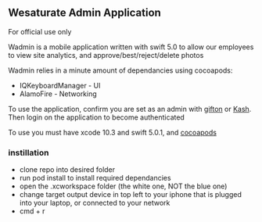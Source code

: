 
## Wesaturate Admin Application 

For official use only 

Wadmin is a mobile application written with swift 5.0 to allow our employees to view site analytics, and approve/best/reject/delete photos

Wadmin relies in a minute amount of dependancies using cocoapods:
* IQKeyboardManager - UI
* AlamoFire - Networking

To use the application, confirm you are set as an admin with [gifton](https://github.com/gifton) or [Kash](https://github.com/kash).  Then login on the application to become authenticated

To use you must have xcode 10.3 and swift 5.0.1, and [cocoapods](https://cocoapods.org/)

### instillation
* clone repo into desired folder
* run pod install to install required dependancies
* open the .xcworkspace folder (the white one, NOT the blue one) 
* change target output device in top left to your iphone that is plugged into your laptop, or connected to your network
* cmd + r
